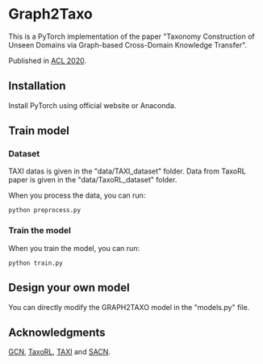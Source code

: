 # Graph2Taxo

This is a PyTorch implementation of the paper "Taxonomy Construction of Unseen Domains via Graph-based Cross-Domain Knowledge Transfer".

Published in [ACL 2020](https://acl2020.org/). 

## Installation

Install PyTorch using official website or Anaconda.

## Train model

### Dataset

TAXI datas is given in the "data/TAXI_dataset" folder. Data from TaxoRL paper is given in the "data/TaxoRL_dataset" folder.

When you process the data, you can run:

    python preprocess.py

### Train the model

When you train the model, you can run:

    python train.py


## Design your own model

You can directly modify the GRAPH2TAXO model in the "models.py" file.

## Acknowledgments
[GCN](https://github.com/tkipf/gcn), [TaxoRL](https://github.com/morningmoni/TaxoRL), [TAXI](https://github.com/uhh-lt/taxi) and [SACN](https://github.com/JD-AI-Research-Silicon-Valley/SACN).


